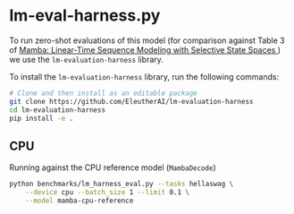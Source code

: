 # lm-eval-harness.py

To run zero-shot evaluations of this model (for comparison against Table
3 of [Mamba: Linear-Time Sequence Modeling with Selective State Spaces
](https://arxiv.org/abs/2312.00752)) we use the `lm-evaluation-harness` library.

To install the `lm-evaluation-harness` library, run the following commands:

```sh
# Clone and then install as an editable package
git clone https://github.com/EleutherAI/lm-evaluation-harness
cd lm-evaluation-harness
pip install -e .
```

## CPU

Running against the CPU reference model (`MambaDecode`)

```sh
python benchmarks/lm_harness_eval.py --tasks hellaswag \
    --device cpu --batch_size 1 --limit 0.1 \
    --model mamba-cpu-reference
```
